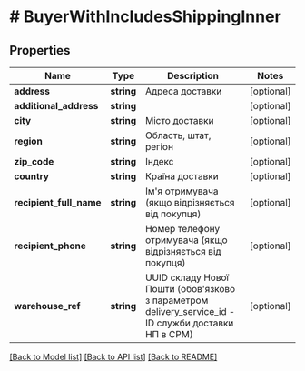 # # BuyerWithIncludesShippingInner

## Properties

Name | Type | Description | Notes
------------ | ------------- | ------------- | -------------
**address** | **string** | Адреса доставки | [optional]
**additional_address** | **string** |  | [optional]
**city** | **string** | Місто доставки | [optional]
**region** | **string** | Область, штат, регіон | [optional]
**zip_code** | **string** | Індекс | [optional]
**country** | **string** | Країна доставки | [optional]
**recipient_full_name** | **string** | Ім&#39;я отримувача (якщо відрізняється від покупця) | [optional]
**recipient_phone** | **string** | Номер телефону отримувача (якщо відрізняється від покупця) | [optional]
**warehouse_ref** | **string** | UUID складу Нової Пошти (обов&#39;язково з параметром delivery_service_id - ID служби доставки НП в СРМ) | [optional]

[[Back to Model list]](../../README.md#models) [[Back to API list]](../../README.md#endpoints) [[Back to README]](../../README.md)
